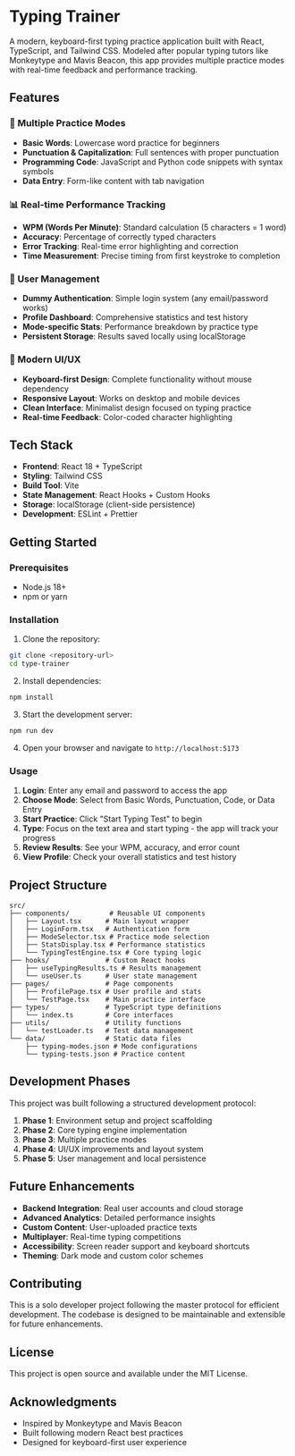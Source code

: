 # Typing Trainer

A modern, keyboard-first typing practice application built with React, TypeScript, and Tailwind CSS. Modeled after popular typing tutors like Monkeytype and Mavis Beacon, this app provides multiple practice modes with real-time feedback and performance tracking.

## Features

### 🎯 Multiple Practice Modes
- **Basic Words**: Lowercase word practice for beginners
- **Punctuation & Capitalization**: Full sentences with proper punctuation
- **Programming Code**: JavaScript and Python code snippets with syntax symbols
- **Data Entry**: Form-like content with tab navigation

### 📊 Real-time Performance Tracking
- **WPM (Words Per Minute)**: Standard calculation (5 characters = 1 word)
- **Accuracy**: Percentage of correctly typed characters
- **Error Tracking**: Real-time error highlighting and correction
- **Time Measurement**: Precise timing from first keystroke to completion

### 👤 User Management
- **Dummy Authentication**: Simple login system (any email/password works)
- **Profile Dashboard**: Comprehensive statistics and test history
- **Mode-specific Stats**: Performance breakdown by practice type
- **Persistent Storage**: Results saved locally using localStorage

### 🎨 Modern UI/UX
- **Keyboard-first Design**: Complete functionality without mouse dependency
- **Responsive Layout**: Works on desktop and mobile devices
- **Clean Interface**: Minimalist design focused on typing practice
- **Real-time Feedback**: Color-coded character highlighting

## Tech Stack

- **Frontend**: React 18 + TypeScript
- **Styling**: Tailwind CSS
- **Build Tool**: Vite
- **State Management**: React Hooks + Custom Hooks
- **Storage**: localStorage (client-side persistence)
- **Development**: ESLint + Prettier

## Getting Started

### Prerequisites
- Node.js 18+ 
- npm or yarn

### Installation

1. Clone the repository:
```bash
git clone <repository-url>
cd type-trainer
```

2. Install dependencies:
```bash
npm install
```

3. Start the development server:
```bash
npm run dev
```

4. Open your browser and navigate to `http://localhost:5173`

### Usage

1. **Login**: Enter any email and password to access the app
2. **Choose Mode**: Select from Basic Words, Punctuation, Code, or Data Entry
3. **Start Practice**: Click "Start Typing Test" to begin
4. **Type**: Focus on the text area and start typing - the app will track your progress
5. **Review Results**: See your WPM, accuracy, and error count
6. **View Profile**: Check your overall statistics and test history

## Project Structure

```
src/
├── components/          # Reusable UI components
│   ├── Layout.tsx      # Main layout wrapper
│   ├── LoginForm.tsx   # Authentication form
│   ├── ModeSelector.tsx # Practice mode selection
│   ├── StatsDisplay.tsx # Performance statistics
│   └── TypingTestEngine.tsx # Core typing logic
├── hooks/              # Custom React hooks
│   ├── useTypingResults.ts # Results management
│   └── useUser.ts      # User state management
├── pages/              # Page components
│   ├── ProfilePage.tsx # User profile and stats
│   └── TestPage.tsx    # Main practice interface
├── types/              # TypeScript type definitions
│   └── index.ts        # Core interfaces
├── utils/              # Utility functions
│   └── testLoader.ts   # Test data management
└── data/               # Static data files
    ├── typing-modes.json # Mode configurations
    └── typing-tests.json # Practice content
```

## Development Phases

This project was built following a structured development protocol:

1. **Phase 1**: Environment setup and project scaffolding
2. **Phase 2**: Core typing engine implementation
3. **Phase 3**: Multiple practice modes
4. **Phase 4**: UI/UX improvements and layout system
5. **Phase 5**: User management and local persistence

## Future Enhancements

- **Backend Integration**: Real user accounts and cloud storage
- **Advanced Analytics**: Detailed performance insights
- **Custom Content**: User-uploaded practice texts
- **Multiplayer**: Real-time typing competitions
- **Accessibility**: Screen reader support and keyboard shortcuts
- **Theming**: Dark mode and custom color schemes

## Contributing

This is a solo developer project following the master protocol for efficient development. The codebase is designed to be maintainable and extensible for future enhancements.

## License

This project is open source and available under the MIT License.

## Acknowledgments

- Inspired by Monkeytype and Mavis Beacon
- Built following modern React best practices
- Designed for keyboard-first user experience
